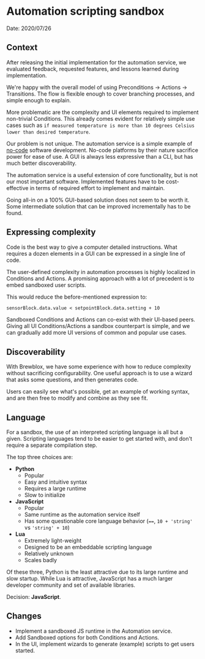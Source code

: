 # Automation scripting sandbox

Date: 2020/07/26

## Context

After releasing the initial implementation for the automation service,
we evaluated feedback, requested features, and lessons learned during implementation.

We're happy with the overall model of using Preconditions -> Actions -> Transitions.
The flow is flexible enough to cover branching processes, and simple enough to explain.

More problematic are the complexity and UI elements required to implement non-trivial Conditions.
This already comes evident for relatively simple use cases such as
`if measured temperature is more than 10 degrees Celsius lower than desired temperature`.

Our problem is not unique. The automation service is a simple example of [no-code](https://hackernoon.com/10-low-code-and-no-code-application-development-platforms-ew513y8q) software development.
No-code platforms by their nature sacrifice power for ease of use.
A GUI is always less expressive than a CLI, but has much better discoverability.

The automation service is a useful extension of core functionality, but is not our most important software.
Implemented features have to be cost-effective in terms of required effort to implement and maintain.

Going all-in on a 100% GUI-based solution does not seem to be worth it.
Some intermediate solution that can be improved incrementally has to be found.

## Expressing complexity

Code is the best way to give a computer detailed instructions.
What requires a dozen elements in a GUI can be expressed in a single line of code.

The user-defined complexity in automation processes is highly localized in Conditions and Actions.
A promising approach with a lot of precedent is to embed sandboxed user scripts.

This would reduce the before-mentioned expression to:

```txt
sensorBlock.data.value < setpointBlock.data.setting + 10
```

Sandboxed Conditions and Actions can co-exist with their UI-based peers.
Giving all UI Conditions/Actions a sandbox counterpart is simple,
and we can gradually add more UI versions of common and popular use cases.

## Discoverability

With Brewblox, we have some experience with how to reduce complexity without sacrificing configurability.
One useful approach is to use a wizard that asks some questions, and then generates code.

Users can easily see what's possible, get an example of working syntax,
and are then free to modify and combine as they see fit.

## Language

For a sandbox, the use of an interpreted scripting language is all but a given.
Scripting languages tend to be easier to get started with, and don't require a separate compilation step.

The top three choices are:

- **Python**
  - Popular
  - Easy and intuitive syntax
  - Requires a large runtime
  - Slow to initialize
- **JavaScript**
  - Popular
  - Same runtime as the automation service itself
  - Has some questionable core language behavior (`==`, `10 + 'string'` vs `'string' + 10`)
- **Lua**
  - Extremely light-weight
  - Designed to be an embeddable scripting language
  - Relatively unknown
  - Scales badly

Of these three, Python is the least attractive due to its large runtime and slow startup.
While Lua is attractive, JavaScript has a much larger developer community and set of available libraries.

Decision: **JavaScript**.

## Changes

- Implement a sandboxed JS runtime in the Automation service.
- Add Sandboxed options for both Conditions and Actions.
- In the UI, implement wizards to generate (example) scripts to get users started.
